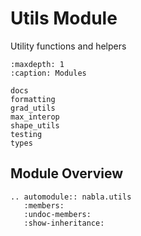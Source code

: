 # Utils Module

Utility functions and helpers

```{toctree}
:maxdepth: 1
:caption: Modules

docs
formatting
grad_utils
max_interop
shape_utils
testing
types
```


## Module Overview

```{eval-rst}
.. automodule:: nabla.utils
   :members:
   :undoc-members:
   :show-inheritance:
```
